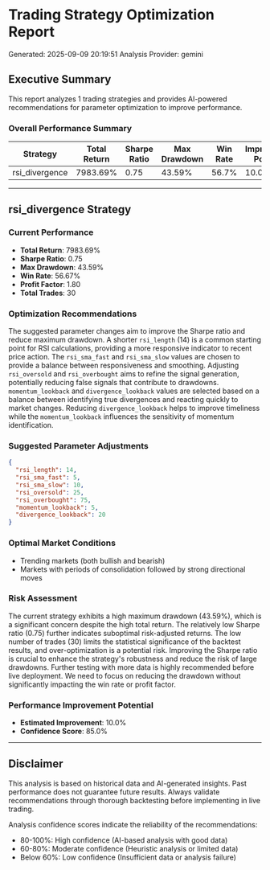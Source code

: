 
# Trading Strategy Optimization Report
Generated: 2025-09-09 20:19:51
Analysis Provider: gemini 

## Executive Summary

This report analyzes 1 trading strategies and provides AI-powered 
recommendations for parameter optimization to improve performance.

### Overall Performance Summary

| Strategy | Total Return | Sharpe Ratio | Max Drawdown | Win Rate | Improvement Potential |
|----------|-------------|--------------|--------------|----------|---------------------|
| rsi_divergence | 7983.69% | 0.75 | 43.59% | 56.7% | 10.0% |

---

## rsi_divergence Strategy

### Current Performance
- **Total Return**: 7983.69%
- **Sharpe Ratio**: 0.75
- **Max Drawdown**: 43.59%
- **Win Rate**: 56.67%
- **Profit Factor**: 1.80
- **Total Trades**: 30

### Optimization Recommendations

The suggested parameter changes aim to improve the Sharpe ratio and reduce maximum drawdown.  A shorter `rsi_length` (14) is a common starting point for RSI calculations, providing a more responsive indicator to recent price action.  The `rsi_sma_fast` and `rsi_sma_slow` values are chosen to provide a balance between responsiveness and smoothing. Adjusting `rsi_oversold` and `rsi_overbought` aims to refine the signal generation, potentially reducing false signals that contribute to drawdowns.  `momentum_lookback` and `divergence_lookback` values are selected based on a balance between identifying true divergences and reacting quickly to market changes. Reducing `divergence_lookback` helps to improve timeliness while the `momentum_lookback` influences the sensitivity of momentum identification.

### Suggested Parameter Adjustments

```json
{
  "rsi_length": 14,
  "rsi_sma_fast": 5,
  "rsi_sma_slow": 10,
  "rsi_oversold": 25,
  "rsi_overbought": 75,
  "momentum_lookback": 5,
  "divergence_lookback": 20
}
```

### Optimal Market Conditions
- Trending markets (both bullish and bearish)
- Markets with periods of consolidation followed by strong directional moves

### Risk Assessment
The current strategy exhibits a high maximum drawdown (43.59%), which is a significant concern despite the high total return.  The relatively low Sharpe ratio (0.75) further indicates suboptimal risk-adjusted returns. The low number of trades (30) limits the statistical significance of the backtest results, and over-optimization is a potential risk.  Improving the Sharpe ratio is crucial to enhance the strategy's robustness and reduce the risk of large drawdowns.  Further testing with more data is highly recommended before live deployment. We need to focus on reducing the drawdown without significantly impacting the win rate or profit factor.

### Performance Improvement Potential
- **Estimated Improvement**: 10.0%
- **Confidence Score**: 85.0%

---

## Disclaimer

This analysis is based on historical data and AI-generated insights. 
Past performance does not guarantee future results. Always validate recommendations through 
thorough backtesting before implementing in live trading.

Analysis confidence scores indicate the reliability of the recommendations:
- 80-100%: High confidence (AI-based analysis with good data)
- 60-80%: Moderate confidence (Heuristic analysis or limited data)  
- Below 60%: Low confidence (Insufficient data or analysis failure)
